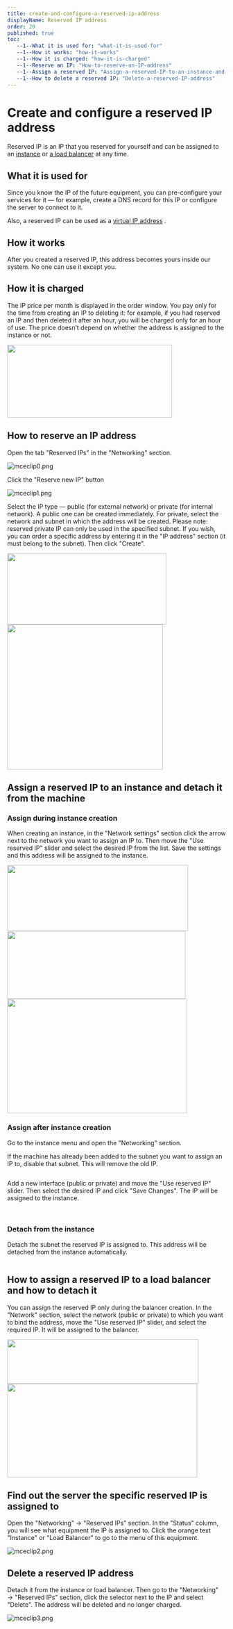 ```yaml
---
title: create-and-configure-a-reserved-ip-address
displayName: Reserved IP address
order: 20
published: true
toc:
   --1--What it is used for: "what-it-is-used-for"
   --1--How it works: "how-it-works"
   --1--How it is charged: "how-it-is-charged"
   --1--Reserve an IP: "How-to-reserve-an-IP-address"
   --1--Assign a reserved IP: "Assign-a-reserved-IP-to-an-instance-and-detach-it-from-the-machine"
   --1--How to delete a reserved IP: "Delete-a-reserved-IP-address"
---
```

# Create and configure a reserved IP address

Reserved IP is an IP that you reserved for yourself and can be assigned to an <a href=“https://gcore.com/docs/cloud/virtual-instances/create-an-instance” target="_blank">instance</a> or <a href=“https://gcore.com/docs/cloud/networking/create-and-configure-a-load-balancer” target="_blank">a load balancer</a> at any time.

## What it is used for

Since you know the IP of the future equipment, you can pre-configure your services for it — for example, create a DNS record for this IP or configure the server to connect to it.

Also, a reserved IP can be used as a <a href=“https://gcore.com/docs/cloud/networking/ip-address/create-and-configure-a-virtual-ip-vip-address” target="_blank">virtual IP address</a> .

## How it works

After you created a reserved IP, this address becomes yours inside our system. No one can use it except you.

## How it is charged

The IP price per month is displayed in the order window. You pay only for the time from creating an IP to deleting it: for example, if you had reserved an IP and then deleted it after an hour, you will be charged only for an hour of use. The price doesn’t depend on whether the address is assigned to the instance or not.

<img src="https://support.gcore.com/hc/article_attachments/4405921021457/image-17.png" alt="" width="380" height="168">

## How to reserve an IP address

Open the tab "Reserved IPs" in the "Networking" section.

<img src="https://support.gcore.com/hc/article_attachments/5287105533073/mceclip0.png" alt="mceclip0.png">

Click the "Reserve new IP" button

<img src="https://support.gcore.com/hc/article_attachments/5287183411857/mceclip1.png" alt="mceclip1.png">

Select the IP type — public (for external network) or private (for internal network). A public one can be created immediately. For private, select the network and subnet in which the address will be created. Please note: reserved private IP can only be used in the specified subnet. If you wish, you can order a specific address by entering it in the "IP address" section (it must belong to the subnet). Then click "Create".

<media-gallery>
<img src="https://support.gcore.com/hc/article_attachments/4405927362449/image-20.png" alt="" width="367" height="164">

<img src="https://support.gcore.com/hc/article_attachments/4405927363089/image-21.png" alt="" width="359" height="334">
</media-gallery>

## Assign a reserved IP to an instance and detach it from the machine

### Assign during instance creation

When creating an instance, in the "Network settings" section click the arrow next to the network you want to assign an IP to. Then move the "Use reserved IP" slider and select the desired IP from the list. Save the settings and this address will be assigned to the instance.

<media-gallery>
<img src="https://support.gcore.com/hc/article_attachments/4405927362577/image-22.png" alt="" width="417" height="152">
   
<img src="https://support.gcore.com/hc/article_attachments/4405927362961/image-23.png" alt="" width="411" height="156">
   
<img src="https://support.gcore.com/hc/article_attachments/4405927363729/image-24.png" alt="" width="415" height="263">
</media-gallery>

### Assign after instance creation

Go to the instance menu and open the "Networking" section.

If the machine has already been added to the subnet you want to assign an IP to, disable that subnet. This will remove the old IP.

<img src="https://support.gcore.com/hc/article_attachments/4405927363985/image-25.png" alt="">

Add a new interface (public or private) and move the "Use reserved IP" slider. Then select the desired IP and click "Save Changes". The IP will be assigned to the instance.

<media-gallery>
<img src="https://support.gcore.com/hc/article_attachments/4405927364241/image-26.png" alt="">

<img src="https://support.gcore.com/hc/article_attachments/4405921022481/image-27.png" alt="">
   
<img src="https://support.gcore.com/hc/article_attachments/4405927368081/image-28.png" alt="">
</media-gallery>

### Detach from the instance

Detach the subnet the reserved IP is assigned to. This address will be detached from the instance automatically.

<img src="https://support.gcore.com/hc/article_attachments/4405921023249/image-29.png" alt="">

## How to assign a reserved IP to a load balancer and how to detach it

You can assign the reserved IP only during the balancer creation. In the "Network" section, select the network (public or private) to which you want to bind the address, move the "Use reserved IP" slider, and select the required IP. It will be assigned to the balancer.

<media-gallery>
<img src="https://support.gcore.com/hc/article_attachments/4405921022993/image-30.png" alt="" width="441" height="102">
   
<img src="https://support.gcore.com/hc/article_attachments/4405927367697/image-31.png" alt="" width="438" height="216">
</media-gallery>

## Find out the server the specific reserved IP is assigned to

Open the "Networking" → "Reserved IPs" section. In the "Status" column, you will see what equipment the IP is assigned to. Click the orange text "Instance" or "Load Balancer" to go to the menu of this equipment.

<img src="https://support.gcore.com/hc/article_attachments/5287346918289/mceclip2.png" alt="mceclip2.png">

## Delete a reserved IP address

Detach it from the instance or load balancer. Then go to the "Networking" → "Reserved IPs" section, click the selector next to the IP and select "Delete". The address will be deleted and no longer charged.

<img src="https://support.gcore.com/hc/article_attachments/5287371219089/mceclip3.png" alt="mceclip3.png">
